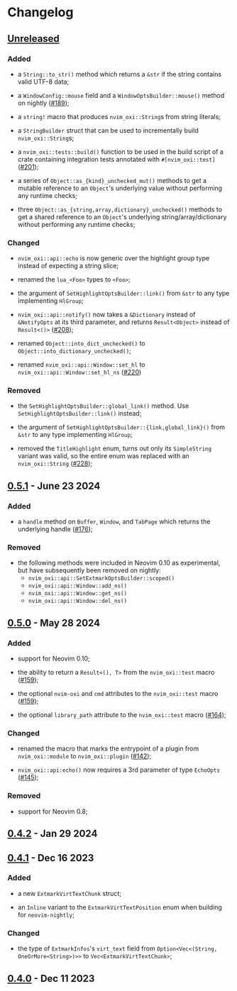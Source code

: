 # Changelog

## [Unreleased]

### Added

- a `String::to_str()` method which returns a `&str` if the string contains
  valid UTF-8 data;

- a `WindowConfig::mouse` field and a `WindowOptsBuilder::mouse()` method
  on nightly ([#189](https://github.com/noib3/nvim-oxi/pull/189));

- a `string!` macro that produces `nvim_oxi::String`s from string literals;

- a `StringBuilder` struct that can be used to incrementally build
  `nvim_oxi::String`s;

- a `nvim_oxi::tests::build()` function to be used in the build script of
  a crate containing integration tests annotated with `#[nvim_oxi::test]`
  ([#201](https://github.com/noib3/nvim-oxi/pull/201));

- a series of `Object::as_{kind}_unchecked_mut()` methods to get a mutable
  reference to an `Object`'s underlying value without performing any runtime
  checks;

- three `Object::as_{string,array,dictionary}_unchecked()` methods to get a
  shared reference to an `Object`'s underlying string/array/dictionary without
  performing any runtime checks;

### Changed

- `nvim_oxi::api::echo` is now generic over the highlight group type instead of
  expecting a string slice;

- renamed the `lua_<Foo>` types to `<Foo>`;

- the argument of `SetHighlightOptsBuilder::link()` from `&str` to any type
  implementing `HlGroup`;

- `nvim_oxi::api::notify()` now takes a `&Dictionary` instead of `&NotifyOpts`
  at its third parameter, and returns `Result<Object>` instead of `Result<()>`
  ([#208](https://github.com/noib3/nvim-oxi/pull/208));

- renamed `Object::into_dict_unchecked()` to
  `Object::into_dictionary_unchecked()`;

- renamed `nvim_oxi::api::Window::set_hl` to `nvim_oxi::api::Window::set_hl_ns`
  ([#220](https://github.com/noib3/nvim-oxi/pull/220))

### Removed

- the `SetHighlightOptsBuilder::global_link()` method. Use
  `SetHighlightOptsBuilder::link()` instead;

- the argument of `SetHighlightOptsBuilder::{link,global_link}()` from `&str`
  to any type implementing `HlGroup`;

- removed the `TitleHighlight` enum, turns out only its `SimpleString` variant
  was valid, so the entire enum was replaced with an `nvim_oxi::String`
  ([#228](https://github.com/noib3/nvim-oxi/pull/229));

## [0.5.1] - June 23 2024

### Added

- a `handle` method on `Buffer`, `Window`, and `TabPage` which returns the
  underlying handle ([#176](https://github.com/noib3/nvim-oxi/pull/176));

### Removed

- the following methods were included in Neovim 0.10 as experimental, but have
  subsequently been removed on nightly:
    * `nvim_oxi::api::SetExtmarkOptsBuilder::scoped()`
    * `nvim_oxi::api::Window::add_ns()`
    * `nvim_oxi::api::Window::get_ns()`
    * `nvim_oxi::api::Window::del_ns()`

## [0.5.0] - May 28 2024

### Added

- support for Neovim 0.10;

- the ability to return a `Result<(), T>` from the `nvim_oxi::test` macro
  ([#159](https://github.com/noib3/nvim-oxi/pull/159));

- the optional `nvim-oxi` and `cmd` attributes to the `nvim_oxi::test` macro
  ([#159](https://github.com/noib3/nvim-oxi/pull/159));

- the optional `library_path` attribute to the `nvim_oxi::test` macro
  ([#164](https://github.com/noib3/nvim-oxi/pull/164));

### Changed

- renamed the macro that marks the entrypoint of a plugin from
  `nvim_oxi::module` to `nvim_oxi::plugin`
  ([#142](https://github.com/noib3/nvim-oxi/pull/142));

- `nvim_oxi::api:echo()` now requires a 3rd parameter of type `EchoOpts`
  ([#145](https://github.com/noib3/nvim-oxi/pull/145));


### Removed

- support for Neovim 0.8;

## [0.4.2] - Jan 29 2024

## [0.4.1] - Dec 16 2023

### Added

- a new `ExtmarkVirtTextChunk` struct;

- an `Inline` variant to the `ExtmarkVirtTextPosition` enum when building for
  `neovim-nightly`;

### Changed

- the type of `ExtmarkInfos`'s `virt_text` field from
  `Option<Vec<(String, OneOrMore<String>)>>` to `Vec<ExtmarkVirtTextChunk>`;

## [0.4.0] - Dec 11 2023

[Unreleased]: https://github.com/noib3/nvim-oxi/compare/v0.5.1...HEAD
[0.5.1]: https://github.com/noib3/nvim-oxi/tree/v0.5.1
[0.5.0]: https://github.com/noib3/nvim-oxi/tree/v0.5.0
[0.4.2]: https://github.com/noib3/nvim-oxi/tree/v0.4.2
[0.4.1]: https://github.com/noib3/nvim-oxi/tree/v0.4.1
[0.4.0]: https://github.com/noib3/nvim-oxi/tree/v0.4.0
